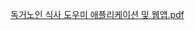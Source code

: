 
[독거노인 식사 도우미 애플리케이션 및 웹앱.pdf](https://github.com/dawoon1229/ICT_project/files/15024037/default.pdf)
